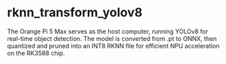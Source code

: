 # rknn_transform_yolov8
The Orange Pi 5 Max serves as the host computer, running YOLOv8 for real-time object detection. The model is converted from .pt to ONNX, then quantized and pruned into an INT8 RKNN file for efficient NPU acceleration on the RK3588 chip.
